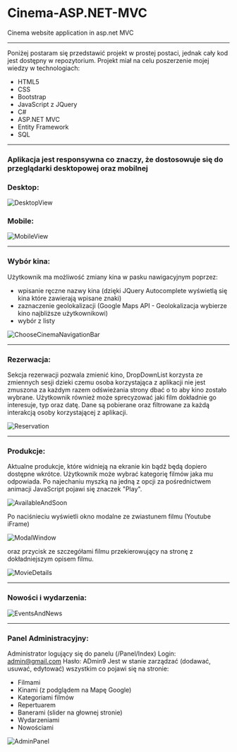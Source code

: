 # Cinema-ASP.NET-MVC
Cinema website application in asp.net MVC

---
Poniżej postaram się przedstawić projekt w prostej postaci, jednak cały kod jest dostępny w repozytorium.
Projekt miał na celu poszerzenie mojej wiedzy w technologiach:
- HTML5
- CSS
- Bootstrap
- JavaScript z JQuery
- C#
- ASP.NET MVC
- Entity Framework
- SQL

---

### Aplikacja jest responsywna co znaczy, że dostosowuje się do przeglądarki desktopowej oraz mobilnej ###

### Desktop: ###

![DesktopView](http://url/to/img.png)

### Mobile: ###

![MobileView](http://url/to/img.png)

---

### Wybór kina: ###

Użytkownik ma możliwość zmiany kina w pasku nawigacyjnym poprzez:
- wpisanie ręczne nazwy kina (dzięki JQuery Autocomplete wyświetlą się kina które zawierają wpisane znaki)
- zaznaczenie geolokalizacji (Google Maps API - Geolokalizacja wybierze kino najbliższe użytkownikowi)
- wybór z listy

![ChooseCinemaNavigationBar](http://url/to/img.png)

---

### Rezerwacja: ###

Sekcja rezerwacji pozwala zmienić kino, DropDownList korzysta ze zmiennych sesji dzieki czemu osoba korzystająca z aplikacji nie jest zmuszona za każdym razem odświeżania strony dbać o to aby kino zostało wybrane. Użytkownik również może sprecyzować jaki film dokładnie go interesuje, typ oraz datę.
Dane są pobierane  oraz filtrowane za każdą interakcją osoby korzystającej z aplikacji.

![Reservation](http://url/to/img.png)

---

### Produkcje: ###

Aktualne produkcje, które widnieją na ekranie kin bądź będą dopiero dostępne wkrótce.
Użytkownik może wybrać kategorię filmów jaka mu odpowiada.
Po najechaniu myszką na jedną z opcji za pośrednictwem animacji JavaScript pojawi się znaczek "Play". 

![AvailableAndSoon](http://url/to/img.png)

Po naciśnieciu wyświetli okno modalne ze zwiastunem filmu (Youtube iFrame)

![ModalWindow](http://url/to/img.png)

oraz przycisk ze szczegółami filmu przekierowujący na stronę z dokładniejszym opisem filmu.

![MovieDetails](http://url/to/img.png)

---

### Nowości i wydarzenia: ###

![EventsAndNews](http://url/to/img.png)

---

### Panel Administracyjny: ###

Administrator logujący się do panelu (/Panel/Index)
Login: admin@gmail.com
Hasło: ADmin9
Jest w stanie zarządzać (dodawać, usuwać, edytować) wszystkim co pojawi się na stronie:
- Filmami
- Kinami (z podglądem na Mapę Google)
- Kategoriami filmów
- Repertuarem
- Banerami (slider na głownej stronie)
- Wydarzeniami
- Nowościami

![AdminPanel](http://url/to/img.png)
